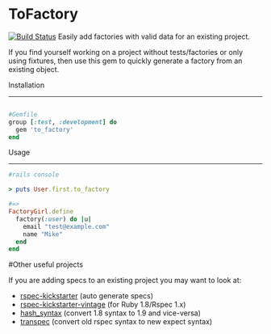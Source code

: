 ToFactory
=========

[![Build Status](https://travis-ci.org/markburns/to_factory.svg?branch=master)](https://travis-ci.org/markburns/to_factory)
Easily add factories with valid data for an existing project.

If you find yourself working on a project without tests/factories or only using fixtures,
then use this gem to quickly generate a factory from an existing object.

Installation
___________

```ruby

#Gemfile
group [:test, :development] do
  gem 'to_factory'
end
```

Usage
_____

```ruby
#rails console

> puts User.first.to_factory

#=>
FactoryGirl.define
  factory(:user) do |u|
    email "test@example.com"
    name "Mike"
  end
end

```

#Other useful projects

If you are adding specs to an existing project you may want to look at:

* [rspec-kickstarter](https://github.com/seratch/rspec-kickstarter) (auto generate specs)
* [rspec-kickstarter-vintage](https://github.com/ifad/rspec-kickstarter-vintage) (for Ruby 1.8/Rspec 1.x)
* [hash_syntax](https://github.com/michaeledgar/hash_syntax) (convert 1.8 syntax to 1.9 and vice-versa)
* [transpec](https://github.com/yujinakayama/transpec) (convert old rspec syntax to new expect syntax)

